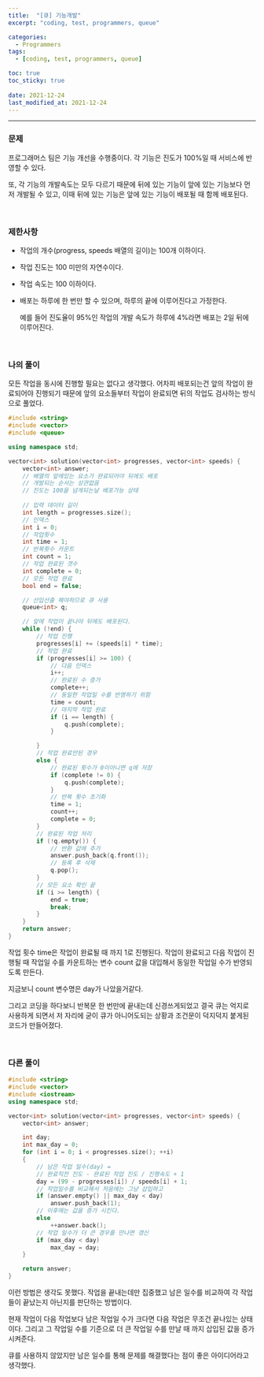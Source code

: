```yaml
---
title:  "[큐] 기능개발"
excerpt: "coding, test, programmers, queue"

categories: 
  - Programmers
tags:
  - [coding, test, programmers, queue]

toc: true
toc_sticky: true
 
date: 2021-12-24 
last_modified_at: 2021-12-24
---  
```


***

### 문제

프로그래머스 팀은 기능 개선을 수행중이다. 각 기능은 진도가 100%일 때 서비스에 반영할 수 있다.  

또, 각 기능의 개발속도는 모두 다르기 때문에 뒤에 있는 기능이 앞에 있는 기능보다 먼저 개발될 수 있고, 이때 뒤에 있는 기능은 앞에 있는 기능이 배포될 때 함께 배포된다.  

<br>

### 제한사항

* 작업의 개수(progress, speeds 배열의 길이)는 100개 이하이다.

* 작업 진도는 100 미만의 자연수이다.

* 작업 속도는 100 이하이다.

* 배포는 하루에 한 번만 할 수 있으며, 하루의 끝에 이루어진다고 가정한다.  

    예를 들어 진도율이 95%인 작업의 개발 속도가 하루에 4%라면 배포는 2일 뒤에 이루어진다.

<br>

### 나의 풀이

모든 작업을 동시에 진행할 필요는 없다고 생각했다. 어차피 배포되는건 앞의 작업이 완료되어야 진행되기 때문에 앞의 요소들부터 작업이 완료되면 뒤의 작업도 검사하는 방식으로 풀었다. 


```c++
#include <string>
#include <vector>
#include <queue>

using namespace std;

vector<int> solution(vector<int> progresses, vector<int> speeds) {
	vector<int> answer;
	// 배열의 앞에있는 요소가 완료되어야 뒤에도 배포
	// 개발되는 순서는 상관없음
	// 진도는 100을 넘게되는날 배포가능 상태
	
	// 입력 데이터 길이
	int length = progresses.size();
	// 인덱스
	int i = 0;
	// 작업횟수
	int time = 1;
	// 반복횟수 카운트
	int count = 1;
	// 작업 완료된 갯수
	int complete = 0;
	// 모든 작업 완료
	bool end = false;

	// 선입선출 해야하므로 큐 사용
	queue<int> q;

	// 앞에 작업이 끝나야 뒤에도 배포된다. 
	while (!end) {
		// 작업 진행
		progresses[i] += (speeds[i] * time);
		// 작업 완료
		if (progresses[i] >= 100) {
			// 다음 인덱스 
			i++;
			// 완료된 수 증가
			complete++;
			// 동일한 작업일 수를 반영하기 위함
			time = count;
			// 마지막 작업 완료
			if (i == length) {
				q.push(complete);
			}

		}
		// 작업 완료안된 경우
		else {
			// 완료된 횟수가 0이아니면 q에 저장
			if (complete != 0) {
				q.push(complete);
			}
			// 반복 횟수 초기화
			time = 1;
			count++;
			complete = 0;
		}
		// 완료된 작업 처리
		if (!q.empty()) {
			// 반환 값에 추가
			answer.push_back(q.front());
			// 등록 후 삭제
			q.pop();
		}
		// 모든 요소 확인 끝
		if (i >= length) {
			end = true;
			break;
		}
	}
	return answer;
}
```

작업 횟수 time은 작업이 완료될 때 까지 1로 진행된다. 작업이 완료되고 다음 작업이 진행될 때 작업일 수를 카운트하는 변수 count 값을 대입해서 동일한 작업일 수가 반영되도록 만든다.  

지금보니 count 변수명은 day가 나았을거같다.

그리고 코딩을 하다보니 반복문 한 번만에 끝내는데 신경쓰게되었고 결국 큐는 억지로 사용하게 되면서 저 자리에 굳이 큐가 아니어도되는 상황과 조건문이 덕지덕지 붙게된 코드가 만들어졌다.  

<br>

### 다른 풀이

```c++
#include <string>
#include <vector>
#include <iostream>
using namespace std;

vector<int> solution(vector<int> progresses, vector<int> speeds) {
    vector<int> answer;

    int day;
    int max_day = 0;
    for (int i = 0; i < progresses.size(); ++i)
    {
        // 남은 작업 일수(day) = 
        // 완료직전 진도 - 완료된 작업 진도 / 진행속도 + 1 
        day = (99 - progresses[i]) / speeds[i] + 1;
        // 작업일수를 비교해서 처음에는 그냥 삽입하고 
        if (answer.empty() || max_day < day)
            answer.push_back(1);
        // 이후에는 값을 증가 시킨다.
        else
            ++answer.back();
        // 작업 일수가 더 큰 경우를 만나면 갱신
        if (max_day < day)
            max_day = day;
    }

    return answer;
}
```

이런 방법은 생각도 못했다. 작업을 끝내는데만 집중했고 남은 일수를 비교하여 각 작업들이 끝났는지 아닌지를 판단하는 방법이다.  

현재 작업이 다음 작업보다 남은 작업일 수가 크다면 다음 작업은 무조건 끝나있는 상태이다. 그리고 그 작업일 수를 기준으로 더 큰 작업일 수를 만날 때 까지 삽입된 값을 증가시켜준다. 

큐를 사용하지 않았지만 남은 일수를 통해 문제를 해결했다는 점이 좋은 아이디어라고 생각했다.